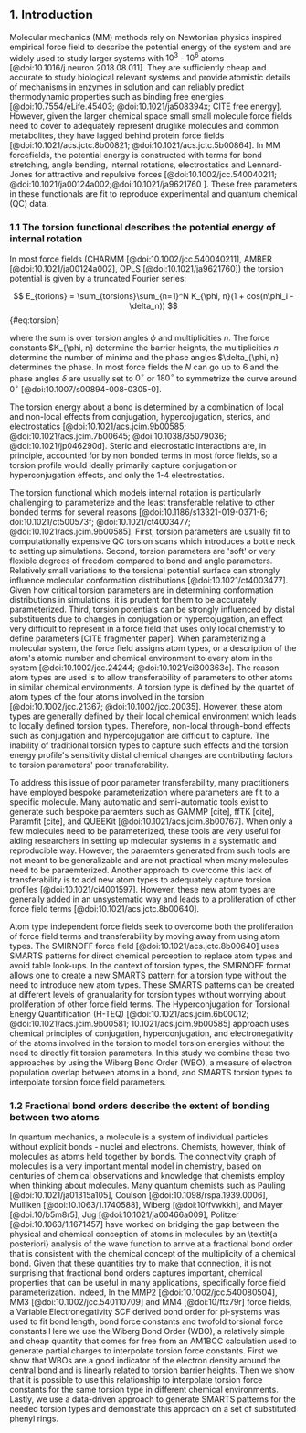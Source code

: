 ## 1. Introduction

Molecular mechanics (MM) methods rely on Newtonian physics inspired empirical force field to describe the potential energy of the system and are widely used to study larger systems with $10^3$ - $10^6$ atoms [@doi:10.1016/j.neuron.2018.08.011].
They are sufficiently cheap and accurate to study biological relevant systems and provide atomistic details of mechanisms in enzymes in solution and can reliably predict thermodynamic properties such as binding free energies [@doi:10.7554/eLife.45403; @doi:10.1021/ja508394x; CITE free energy].
However, given the larger chemical space small small molecule force fields need to cover to adequately represent druglike molecules and common metabolites, they have lagged behind protein force fields [@doi:10.1021/acs.jctc.8b00821; @doi:10.1021/acs.jctc.5b00864].
In MM forcefields, the potential energy is constructed with terms for bond stretching, angle bending, internal rotations, electrostatics and Lennard-Jones for attractive and repulsive forces [@doi:10.1002/jcc.540040211; @doi:10.1021/ja00124a002;@doi:10.1021/ja9621760 ].
These free parameters in these functionals are fit to reproduce experimental and quantum chemical (QC) data.

### 1.1 The torsion functional describes the potential energy of internal rotation

In most force fields (CHARMM [@doi:10.1002/jcc.540040211], AMBER [@doi:10.1021/ja00124a002], OPLS [@doi:10.1021/ja9621760]) the torsion potential is given by a truncated Fourier series:

$$ E_{torions} = \sum_{torsions}\sum_{n=1}^N K_{\phi, n}(1 + cos(n\phi_i - \delta_n)) $${#eq:torsion}

where the sum is over torsion angles $\phi$ and multiplicities $n$.
The force constants $K_{\phi, n} determine the barrier heights, the multiplicities $n$ determine the number of minima and the phase angles $\delta_{\phi, n} determines the phase.
In most force fields the $N$ can go up to 6 and the phase angles $\delta$ are usually set to $0^{\circ}$ or $180^{\circ}$ to symmetrize the curve around $0^{\circ}$ [@doi:10.1007/s00894-008-0305-0].

The torsion energy about a bond is determined by a combination of local and non-local effects from conjugation, hypercojugation, sterics, and electrostatics [@doi:10.1021/acs.jcim.9b00585; @doi:10.1021/acs.jcim.7b00645; @doi:10.1038/35079036; @doi:10.1021/jp046290d].
Steric and elecrostatic interactions are, in principle, accounted for by non bonded terms in most force fields, so a torsion profile would ideally primarily capture conjugation or hyperconjugation effects, and only the 1-4 electrostatics.

The torsion functional which models internal rotation is particularly challenging to parameterize and the least transferable relative to other bonded terms for several reasons [@doi:10.1186/s13321-019-0371-6;  doi:10.1021/ct500573f; @doi:10.1021/ct4003477; @doi:10.1021/acs.jcim.9b00585].
First, torsion parameters are usually fit to computationally expensive QC torsion scans which introduces a bottle neck to setting up simulations.
Second, torsion parameters are 'soft' or very flexible degrees of freedom compared to bond and angle parameters.
Relatively small variations to the torsional potential surface can strongly influence molecular conformation distributions [@doi:10.1021/ct4003477].
Given how critical torsion parameters are in determining conformation distributions in simulations, it is prudent for them to be accurately parameterized.
Third, torsion potentials can be strongly influenced by distal substituents due to changes in conjugation or hypercojugation, an effect very difficult to represent in a force field that uses only local chemistry to define parameters [CITE fragmenter paper].
When parameterizing a molecular system, the force field assigns atom types, or a description of the atom's atomic number and chemical environment to every atom in the system [@doi:10.1002/jcc.24244; @doi:10.1021/ci300363c].
The reason atom types are used is to allow transferability of parameters to other atoms in similar chemical environments.
A torsion type is defined by the quartet of atom types of the four atoms involved in the torsion [@doi:10.1002/jcc.21367; @doi:10.1002/jcc.20035].
However, these atom types are generally defined by their local chemical environment which leads to locally defined torsion types.
Therefore, non-local through-bond effects such as conjugation and hypercojugation are difficult to capture.
The inability of traditional torsion types to capture such effects and the torsion energy profile's sensitivity distal chemical changes are contributing factors to torsion parameters' poor transferability.

To address this issue of poor parameter transferability, many practitioners have employed bespoke parameterization where parameters are fit to a specific molecule.
Many automatic and semi-automatic tools exist to generate such bespoke paraemters such as GAMMP [cite], ffTK [cite], Paramfit [cite], and QUBEKit [@doi:10.1021/acs.jcim.8b00767].
When only a few molecules need to be parameterized, these tools are very useful for aiding researchers in setting up molecular systems in a systematic and reproducible way.
However, the paraemters generated from such tools are not meant to be generalizable and are not practical when many molecules need to be paraemterized.
Another approach to overcome this lack of transferability is to add new atom types to adequately capture torsion profiles [@doi:10.1021/ci4001597].
However, these new atom types are generally added in an unsystematic way and leads to a proliferation of other force field terms [@doi:10.1021/acs.jctc.8b00640].

Atom type independent force fields seek to overcome both the proliferation of force field terms and transferability by moving away from using atom types.
The SMIRNOFF force field [@doi:10.1021/acs.jctc.8b00640] uses SMARTS patterns for direct chemical perception to replace atom types and avoid table look-ups.
In the context of torsion types, the SMIRNOFF format allows one to create a new SMARTS pattern for a torsion type without the need to introduce new atom types.
These SMARTS patterns can be created at different levels of granualarity for torsion types without worrying about proliferation of other force field terms.
The Hyperconjugation for Torsional Energy Quantification (H-TEQ) [@doi:10.1021/acs.jcim.6b00012; @doi:10.1021/acs.jcim.9b00581; 10.1021/acs.jcim.9b00585] approach uses
chemical principles of conjugation, hyperconjugation, and electronegativity of the atoms involved in the torsion to model torsion energies without the need to directly fit torsion parameters.
In this study we combine these two approaches by using the Wiberg Bond Order (WBO), a measure of electron population overlap between atoms in a bond, and
SMARTS torsion types to interpolate torsion force field parameters.

### 1.2 Fractional bond orders describe the extent of bonding between two atoms

In quantum mechanics, a molecule is a system of individual particles without explicit bonds - nuclei and electrons.
Chemists, however, think of molecules as atoms held together by bonds.
The connectivity graph of molecules is a very important mental model in chemistry, based on centuries of chemical observations and knowledge that chemists employ when thinking about molecules.
Many quantum chemists such as Pauling [@doi:10.1021/ja01315a105], Coulson [@doi:10.1098/rspa.1939.0006], Mulliken [@doi:10.1063/1.1740588],
Wiberg [@doi:10/fvwkkh], and Mayer [@doi:10/b5m8r5], Jug [@doi:10.1021/ja00466a009], Politzer [@doi:10.1063/1.1671457] have worked on bridging the gap between the physical and chemical conception of atoms in molecules by an \textit{a posteriori} analysis of the wave function to arrive at a fractional bond order that is consistent with the chemical concept of the multiplicity of a chemical bond.
Given that these quantities try to make that connection, it is not surprising that fractional bond orders captures important, chemical properties that can be useful in many applications, specifically force field parameterization.
Indeed, In the MMP2 [@doi:10.1002/jcc.540080504], MM3 [@doi:10.1002/jcc.540110709] and MM4 [@doi:10/ftx79r] force fields, a Variable Electronegativity SCF derived bond order for pi-systems was used to fit bond length, bond force constants and twofold torsional force constants
Here we use the Wiberg Bond Order (WBO), a relatively simple and cheap quantity that comes for free from an AM1BCC calculation used to generate partial charges to interpolate torsion force constants.
First we show that WBOs are a good indicator of the electron density around the central bond and is linearly related to torsion barrier heights.
Then we show that it is possible to use this relationship to interpolate torsion force constants for the same torsion type in different chemical environments.
Lastly, we use a data-driven approach to generate SMARTS patterns for the needed torsion types and demonstrate this approach on a set of substituted phenyl rings.
